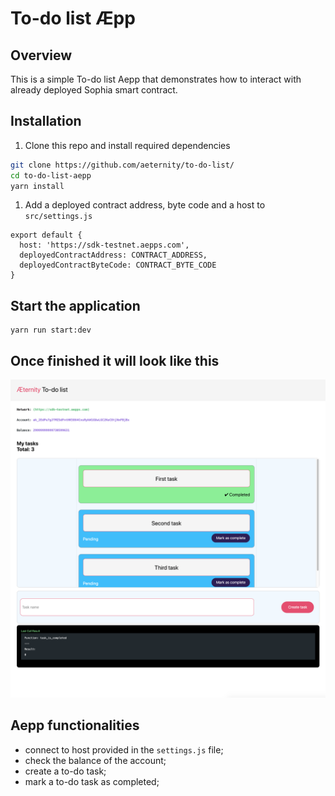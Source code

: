 # To-do list Æpp

## Overview

This is a simple To-do list Aepp that demonstrates how to interact with already deployed Sophia smart contract.

## Installation

1. Clone this repo and install required dependencies
```bash
git clone https://github.com/aeternity/to-do-list/
cd to-do-list-aepp
yarn install
```
1. Add a deployed contract address, byte code and a host to `src/settings.js`
```
export default {
  host: 'https://sdk-testnet.aepps.com',
  deployedContractAddress: CONTRACT_ADDRESS,
  deployedContractByteCode: CONTRACT_BYTE_CODE
}
```

## Start the application

```
yarn run start:dev
```

## Once finished it will look like this
![](./to-do-list-aepp.png)
 

## Aepp  functionalities

- connect to host provided in the ```settings.js``` file;
- check the balance of the account;
- create a to-do task;
- mark a to-do task as completed;

